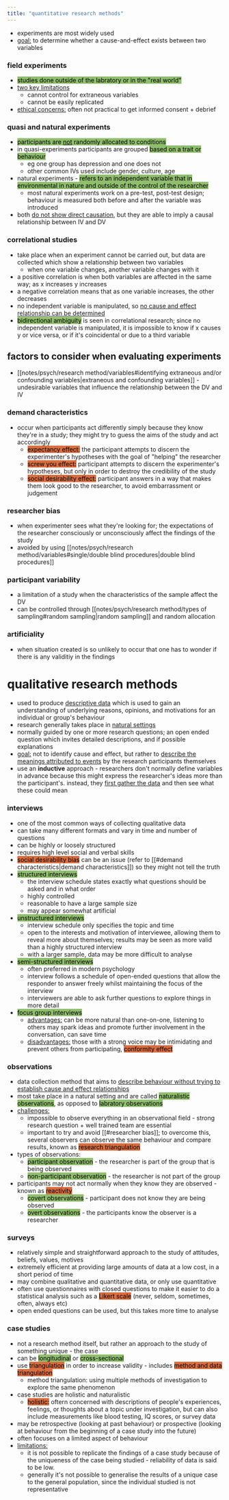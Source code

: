 ```yaml
---
title: "quantitative research methods"
---
```


- experiments are most widely used
- <u>goal:</u> to determine whether a cause-and-effect exists between two variables

### field experiments
- <mark style="background: #90BE6D;">studies done outside of the labratory or in the "real world"</mark>
- <u>two key limitations</u>
	- cannot control for extraneous variables
	- cannot be easily replicated
- <u>ethical concerns:</u> often not practical to get informed consent + debrief

### quasi and natural experiments
- <mark style="background: #90BE6D;">participants are <u>not</u> randomly allocated to conditions</mark>
- in quasi-experiments participants are grouped <mark style="background: #90BE6D;">based on a trait or behaviour</mark>
	- eg one group has depression and one does not
	- other common IVs used include gender, culture, age
- natural experiments - <mark style="background: #90BE6D;">refers to an independent variable that in environmental in nature and outside of the control of the researcher</mark>
	- most natural experiments work on a pre-test, post-test design; behaviour is measured both before and after the variable was introduced
- both <u>do not show direct causation</u>, but they are able to imply a causal relationship between IV and DV

### correlational studies
- take place when an experiment cannot be carried out, but data are collected which show a relationship between two variables
	- when one variable changes, another variable changes with it
- a positive correlation is when both variables are affected in the same way; as x increases y increases
- a negative correlation means that as one variable increases, the other decreases
- no independent variable is manipulated, so <u>no cause and effect relationship can be determined</u>
- <mark style="background: #90BE6D;">bidirectional ambiguity</mark> is seen in correlational research; since no independent variable is manipulated, it is impossible to know if x causes y or vice versa, or if it's coincidental or due to a third variable

## factors to consider when evaluating experiments
- [[notes/psych/research method/variables#identifying extraneous and/or confounding variables|extraneous and confounding variables]]  - undesirable variables that influence the relationship between the DV and IV
### demand characteristics
 - occur when participants act differently simply because they know they're in a study; they might try to guess the aims of the study and act accordingly
	- <mark style="background: #d96d3f;">expectancy effect:</mark> the participant attempts to discern the experimenter's hypotheses with the goal of "helping" the researcher
	- <mark style="background: #d96d3f;">screw you effect:</mark> participant attempts to discern the experimenter's hypotheses, but only in order to destroy the credibility of the study
	- <mark style="background: #d96d3f;">social desirability effect:</mark> participant answers in a way that makes them look good to the researcher, to avoid embarrassment or judgement
### researcher bias
- when experimenter sees what they're looking for; the expectations of the researcher consciously or unconsciously affect the findings of the study
- avoided by using [[notes/psych/research method/variables#single/double blind procedures|double blind procedures]] 

### participant variability
- a limitation of a study when the characteristics of the sample affect the DV
- can be controlled through [[notes/psych/research method/types of sampling#random sampling|random sampling]] and random allocation

### artificiality
- when situation created is so unlikely to occur that one has to wonder if there is any validitiy in the findings

# qualitative research methods
- used to produce <u>descriptive data</u> which is used to gain an understanding of underlying reasons, opinions, and motivations for an individual or group's behaviour
- research generally takes place in <u>natural settings</u>
- normally guided by one or more research questions; an open ended question which invites detailed descriptions, and if possible explanations
- <u>goal:</u> not to identify cause and effect, but rather to <u>describe the meanings attributed to events</u> by the research participants themselves
- use an **inductive** approach - researchers don't normally define variables in advance because this might express the researcher's ideas more than the participant's. instead, they <u>first gather the data</u> and then see what these could mean

### interviews
- one of the most common ways of collecting qualitative data
- can take many different formats and vary in time and number of questions
- can be highly or loosely structured
- requires high level social and verbal skills
- <mark style="background: #d96d3f;">social desirability bias</mark> can be an issue (refer to [[#demand characteristics|demand characteristics]]) so they might not tell the truth
- <mark style="background: #90BE6D;">structured interviews</mark>
	- the interview schedule states exactly what questions should be asked and in what order
	- highly controlled
	- reasonable to have a large sample size
	- may appear somewhat artificial
- <mark style="background: #90BE6D;">unstructured interviews</mark>
	- interview schedule only specifies the topic and time
	- open to the interests and motivation of interviewee, allowing them to reveal more about themselves; results may be seen as more valid than a highly structured interview
	- with a larger sample, data may be more difficult to analyse
- <mark style="background: #90BE6D;">semi-structured interviews</mark>
	- often preferred in modern psychology
	- interview follows a schedule of open-ended questions that allow the responder to answer freely whilst maintaining the focus of the interview
	- interviewers are able to ask further questions to explore things in more detail
- <mark style="background: #90BE6D;">focus group interviews</mark>
	- <u>advantages:</u> can be more natural than one-on-one, listening to others may spark ideas and promote further involvement in the conversation, can save time
	- <u>disadvantages:</u> those with a strong voice may be intimidating and prevent others from participating, <mark style="background: #d96d3f;">conformity effect</mark> 
### observations
- data collection method that aims to <u>describe behaviour without trying to establish cause and effect relationships</u>
- most take place in a natural setting and are called <mark style="background: #90BE6D;">naturalistic observations</mark>, as opposed to <mark style="background: #90BE6D;">labratory observations</mark>
- <u>challenges:</u>
	- impossible to observe everything in an observational field - strong research question + well trained team are essential
	- important to try and avoid [[#researcher bias]]; to overcome this, several observers can observe the same behaviour and compare results, known as <mark style="background: #d96d3f;">research triangulation</mark>
- types of observations:
	- <mark style="background: #90BE6D;">participant observation</mark> - the researcher is part of the group that is being observed
	- <mark style="background: #90BE6D;">non-participant observation</mark> - the researcher is not part of the group
- participants may not act normally when they know they are observed - known as <mark style="background: #d96d3f;">reactivity</mark>
	- <mark style="background: #90BE6D;">covert observations</mark> - participant does not know they are being observed
	- <mark style="background: #90BE6D;">overt observations</mark> - the participants know the observer is a researcher
### surveys
- relatively simple and straightforward approach to the study of attitudes, beliefs, values, motives
- extremely efficient at providing large amounts of data at a low cost, in a short period of time
- may combine qualitative and quantitative data, or only use quantitative
- often use questionnaires with closed questions to make it easier to do a statistical analysis such as a <mark style="background: #d96d3f;">Likert scale</mark> (never, seldom, sometimes, often, always etc)
- open ended questions can be used, but this takes more time to analyse
### case studies
- not a research method itself, but rather an approach to the study of something unique - the case
- can be <mark style="background: #90BE6D;">longitudinal</mark> or <mark style="background: #90BE6D;">cross-sectional</mark>
- use <mark style="background: #d96d3f;">triangulation</mark> in order to increase validity - includes <mark style="background: #d96d3f;">method and data triangulation</mark>
	- method triangulation: using multiple methods of investigation to explore the same phenomenon
- case studies are holistic and naturalistic
	- <mark style="background: #d96d3f;">holistic:</mark> oftern concerned with descriptions of people's experiences, feelings, or thoughts about a topic under investigation, but can also include measurements like blood testing, IQ scores, or survey data
- may be retrospective (looking at past behaviour) or prospective (looking at behaviour from the beginning of a case study into the future)
- often focuses on a limited aspect of behaviour
- <u>limitations:</u> 
	- it is not possible to replicate the findings of a case study because of the uniqueness of the case being studied - reliability of data is said to be low. 
	- generally it's not possible to generalise the results of a unique case to the general population, since the individual studied is not representative
